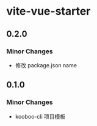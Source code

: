 # vite-vue-starter

## 0.2.0

### Minor Changes

- 修改 package.json name

## 0.1.0

### Minor Changes

- kooboo-cli 项目模板
